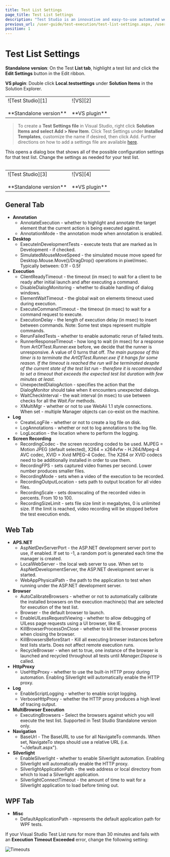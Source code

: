 ```yaml
---
title: Test List Settings
page_title: Test List Settings
description: "Test Studio is an innovative and easy-to-use automated web, WPF and load testing solution. Test Studio tests support essential technologies like ASP.NET AJAX, Silverlight, PHP and MVC. HTML5, Testing framework, functional testing, performance testing, load testing, exploratory testing, manual testing."
previous_url: /user-guide/test-execution/test-list-settings.aspx, /user-guide/test-execution/test-list-settings
position: 1
---
```

# Test List Settings #

**Standalone version**: On the Test **List tab**, highlight a test list and click the **Edit Settings** button in the Edit ribbon.

**VS plugin**: Double click **Local.testsettings** under **Solution Items** in the Solution Explorer.

<table id="no-table">
	<tr>
		<td>![Test Studio][1] <br><br>**Standalone version**</td>
		<td>![VS][2] <br><br>**VS plugin**</td>
	</tr>
<table>

> To create a **Test Settings file** in Visual Studio, right click **Solution Items and select Add > New Item**. Click Test Settings under **Installed Templates**, customize the name if desired, then click Add. Further directions on how to add a settings file are available <a href="/knowledge-base/visual-studio-kb/test-explorer-settings" target="_blank">here</a>.

This opens a dialog box that shows all of the possible configuration settings for that test list. Change the settings as needed for your test list.

<table id="no-table">
	<tr>
		<td>![Test Studio][3] <br><br>**Standalone version**</td>
		<td>![VS][4] <br><br>**VS plugin**</td>
	</tr>
<table>

## General Tab ##

* **Annotation**
	* AnnotateExecution - whether to highlight and annotate the target element that the current action is being executed against.
	* AnnotationMode - the annotation mode when annotation is enabled.
* **Desktop**
	* ExecuteInDevelopmentTests - execute tests that are marked as In Development - if checked.
	* SimulatedMouseMoveSpeed - the simulated mouse move speed for Desktop.Mouse.Move()/DragDrop() operations in pixel/msec. Typically between: 0.1f - 0.5f
* **Execution**
	* ClientReadyTimeout - the timeout (in msec) to wait for a client to be ready after initial launch and after executing a command.
	* DisableDialogMonitoring - whether to disable handling of dialog windows.
	* ElementWaitTimeout - the global wait on elements timeout used during execution.
	* ExecuteCommandTimeout - the timeout (in msec) to wait for a command request to execute.
	* ExecutionDelay - the length of execution delay (in msec) to insert between commands. Note: Some test steps represent multiple commands.
	* RerunFailedTests - whether to enable automatic rerun of failed tests.
	* RunnerResponseTimeout - how long to wait (in msec) for a response from ArtOfTest.Runner.exe before, we decide that the runner is unresponsive. A value of 0 turns that off. *The main purpose of this timer is to terminate the ArtOfTest.Runner.exe if it hangs for some reason. If the timeout is reached the run will be terminated despite of the current state of the test list run - therefore it is recommended to set a timeout that exceeds the expected test list duration with few minutes at least.*
	* UnexpectedDialogAction - specifies the action that the DialogMonitor should take when it encounters unexpected dialogs.
	* WaitCheckInterval - the wait interval (in msec) to use between checks for all the *Wait.For* methods.
	* XMultiMgr - whether or not to use WebAii 1.1 style connections. When set - multiple Manager objects can co-exist on the machine.
* **Log**
	* CreateLogFile - whether or not to create a log file on disk.
	* LogAnnotations - whether or not to log annotations to the log file.
	* LogLocation - the location where to perform the logging.
* **Screen Recording**
	* RecordingCodec - the screen recording coded to be used. MJPEG = Motion JPEG (default selected), X264 = x264vfw - H.264/Mpeg-4 AVC codec, XVID = Xvid MPEG-4 Codec. The X264 or XVID codecs need to be additionally installed in order to use them.
	* RecordingFPS - sets captured video frames per second. Lower number produces smaller files.
	* RecordingMode - sets when a video of the execution to be recorded.
	* RecordingOutputLocation - sets path to output location for all video files.
	* RecordingScale - sets downscaling of the recorded video in percents. From 10 to 100.
	* RecordingSizeLimit - sets file size limit in megabytes, 0 is unlimited size. If the limit is reached, video recording will be stopped before the test execution ends.

## Web Tab ##

* **APS.NET**
	* AspNetDevServerPort - the ASP.NET development server port to use, if enabled. If set to -1, a random port is generated each time the manager is created.
	* LocalWebServer - the local web server to use. When set to AspNetDevelopmentServer, the ASP.NET development server is started.
	* WebAppPhysicalPath - the path to the application to test when running under the ASP.NET development server.
* **Browser**
	* AutoCalibrateBrowsers - whether or not to automatically calibrate the installed browsers on the execution machine(s) that are selected for execution of the test list. 
	* Browser - the default browser to launch.
	* EnableUILessRequestViewing - whether to allow debugging of UILess page requests using a UI browser, like IE.
	* KillBrowserProcessOnClose - whether to kill the browser process when closing the browser.
	* KillBrowsersBeforeStart - Kill all executing browser instances before test lists starts. Does not affect remote execution runs.
	* RecycleBrowser - when set to true, one instance of the browser is launched and recycled throughout all tests until *Manager.Dispose* is called.
* **HttpProxy**
	* UseHttpProxy - whether to use the built-in HTTP proxy during automation. Enabling Silverlight will automatically enable the HTTP proxy.
* **Log**
	* EnableScriptLogging - whether to enable script logging.
	* VerboseHttpProxy - whether the HTTP proxy produces a high level of tracing output.
* **MultiBrowser Execution**
	* ExecutingBrowsers - Select the browsers against which you will execute the test list. Supported in Test Studio Standalone version only.
* **Navigation**
	* BaseUrl - The BaseURL to use for all NavigateTo commands. When set, NavigateTo steps should use a relative URL (i.e. "~/default.aspx").
* **Silverlight**
	* EnableSilverlight - whether to enable Silverlight automation. Enabling Silverlight will automatically enable the HTTP proxy.
	* SilverlightApplicationPath - the web address or local directory from which to load a Silverlight application.
	* SilverlightConnectTimeout - the amount of time to wait for a Silverlight application to load before timing out.

## WPF Tab ##

* **Misc**
	* DefaultApplicationPath - represents the default application path for WPF tests.

If your Visual Studio Test List runs for more than 30 minutes and fails with an **Execution Timeout Exceeded** error, change the following setting:

![Timeouts][5]

[1]: /img/getting-started/test-execution/test-list-settings/fig1.png
[2]: /img/getting-started/test-execution/test-list-settings/fig2.png
[3]: /img/getting-started/test-execution/test-list-settings/fig3.png
[4]: /img/getting-started/test-execution/test-list-settings/fig4.png
[5]: /img/getting-started/test-execution/test-list-settings/fig5.png


